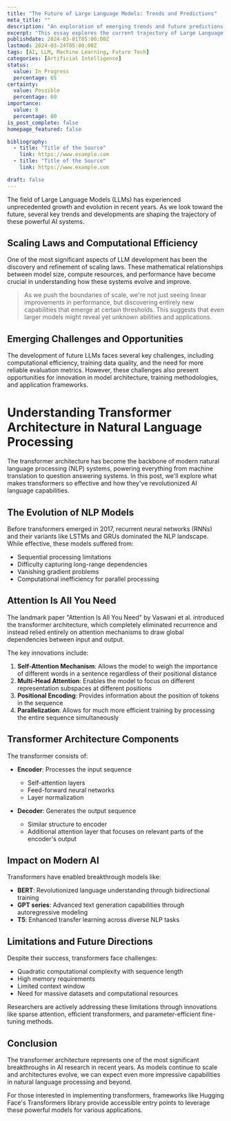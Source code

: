 ```yaml
---
title: "The Future of Large Language Models: Trends and Predictions"
meta_title: ""
description: "An exploration of emerging trends and future predictions in Large Language Model development"
excerpt: "This essay explores the current trajectory of Large Language Models (LLMs), examining key trends, technical challenges, and future possibilities in the field of artificial intelligence. From scaling laws to emergent abilities, we delve into what the future might hold for these powerful AI systems."
publishdate: 2024-03-01T05:00:00Z
lastmod: 2024-03-24T05:00:00Z
tags: [AI, LLM, Machine Learning, Future Tech]
categories: [Artificial Intelligence]
status:
  value: In Progress
  percentage: 65
certainty:
  value: Possible
  percentage: 60
importance:
  value: 8
  percentage: 80
is_post_complete: false
homepage_featured: false

bibliography:
  - title: "Title of the Source"
    link: https://www.example.com
  - title: "Title of the Source"
    link: https://www.example.com

draft: false
---
```


The field of Large Language Models (LLMs) has experienced unprecedented growth and evolution in recent years. As we look toward the future, several key trends and developments are shaping the trajectory of these powerful AI systems.

## Scaling Laws and Computational Efficiency

One of the most significant aspects of LLM development has been the discovery and refinement of scaling laws. These mathematical relationships between model size, compute resources, and performance have become crucial in understanding how these systems evolve and improve.

> As we push the boundaries of scale, we're not just seeing linear improvements in performance, but discovering entirely new capabilities that emerge at certain thresholds. This suggests that even larger models might reveal yet unknown abilities and applications.

## Emerging Challenges and Opportunities

The development of future LLMs faces several key challenges, including computational efficiency, training data quality, and the need for more reliable evaluation metrics. However, these challenges also present opportunities for innovation in model architecture, training methodologies, and application frameworks.


# Understanding Transformer Architecture in Natural Language Processing

The transformer architecture has become the backbone of modern natural language processing (NLP) systems, powering everything from machine translation to question answering systems. In this post, we'll explore what makes transformers so effective and how they've revolutionized AI language capabilities.

## The Evolution of NLP Models

Before transformers emerged in 2017, recurrent neural networks (RNNs) and their variants like LSTMs and GRUs dominated the NLP landscape. While effective, these models suffered from:

- Sequential processing limitations
- Difficulty capturing long-range dependencies
- Vanishing gradient problems
- Computational inefficiency for parallel processing

## Attention Is All You Need

The landmark paper "Attention Is All You Need" by Vaswani et al. introduced the transformer architecture, which completely eliminated recurrence and instead relied entirely on attention mechanisms to draw global dependencies between input and output.

The key innovations include:

1. **Self-Attention Mechanism**: Allows the model to weigh the importance of different words in a sentence regardless of their positional distance
2. **Multi-Head Attention**: Enables the model to focus on different representation subspaces at different positions
3. **Positional Encoding**: Provides information about the position of tokens in the sequence
4. **Parallelization**: Allows for much more efficient training by processing the entire sequence simultaneously

## Transformer Architecture Components

The transformer consists of:

- **Encoder**: Processes the input sequence
  - Self-attention layers
  - Feed-forward neural networks
  - Layer normalization
  
- **Decoder**: Generates the output sequence
  - Similar structure to encoder
  - Additional attention layer that focuses on relevant parts of the encoder's output

## Impact on Modern AI

Transformers have enabled breakthrough models like:

- **BERT**: Revolutionized language understanding through bidirectional training
- **GPT series**: Advanced text generation capabilities through autoregressive modeling
- **T5**: Enhanced transfer learning across diverse NLP tasks

## Limitations and Future Directions

Despite their success, transformers face challenges:

- Quadratic computational complexity with sequence length
- High memory requirements
- Limited context window
- Need for massive datasets and computational resources

Researchers are actively addressing these limitations through innovations like sparse attention, efficient transformers, and parameter-efficient fine-tuning methods.

## Conclusion

The transformer architecture represents one of the most significant breakthroughs in AI research in recent years. As models continue to scale and architectures evolve, we can expect even more impressive capabilities in natural language processing and beyond.

For those interested in implementing transformers, frameworks like Hugging Face's Transformers library provide accessible entry points to leverage these powerful models for various applications.

